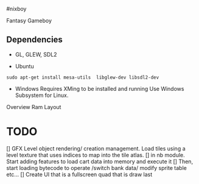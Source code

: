 #nixboy
 
 Fantasy Gameboy

## Dependencies 

- GL, GLEW, SDL2

* Ubuntu
```shell
sudo apt-get install mesa-utils  libglew-dev libsdl2-dev
```
* Windows
Requires XMing to be installed and running
Use Windows Subsystem for Linux.

Overview
	Ram Layout


# TODO 
	
[] GFX Level object rendering/ creation management. 
	Load tiles using a level texture that uses indices to map into the tile atlas.
[] in nb module. Start adding features to load cart data into memory and execute it
[] Then, start loading bytecode to operate /switch bank data/ modify sprite table etc... 
[] Create UI that is a fullscreen quad that is draw last